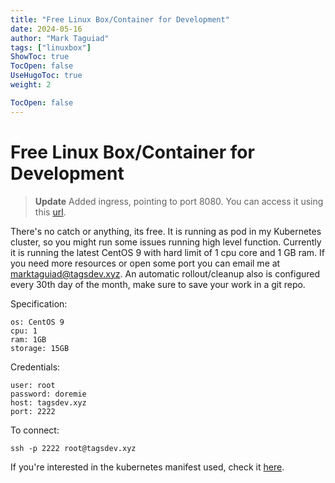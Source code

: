 ```yaml
---
title: "Free Linux Box/Container for Development"
date: 2024-05-16
author: "Mark Taguiad"
tags: ["linuxbox"]
ShowToc: true
TocOpen: false
UseHugoToc: true
weight: 2

TocOpen: false
---
```


# Free Linux Box/Container for Development

> **Update**
> Added ingress, pointing to port 8080. You can access it using this [url](https://linuxbox.tagsdev.xyz/).

There's no catch or anything, its free. It is running as pod in my Kubernetes cluster, so you might run some issues running high level function. Currently it is running the latest CentOS 9 with hard limit of 1 cpu core and 1 GB ram. If you need more resources or open some port you can email me at marktaguiad@tagsdev.xyz. An automatic rollout/cleanup also is configured every 30th day of the month, make sure to save your work in a git repo. 

Specification:
```
os: CentOS 9
cpu: 1
ram: 1GB
storage: 15GB
```

Credentials:
```
user: root
password: doremie
host: tagsdev.xyz
port: 2222

```

To connect:
```
ssh -p 2222 root@tagsdev.xyz
```

If you're interested in the kubernetes manifest used, check it [here](https://github.com/mcbtaguiad/linuxbox/tree/main/kube).